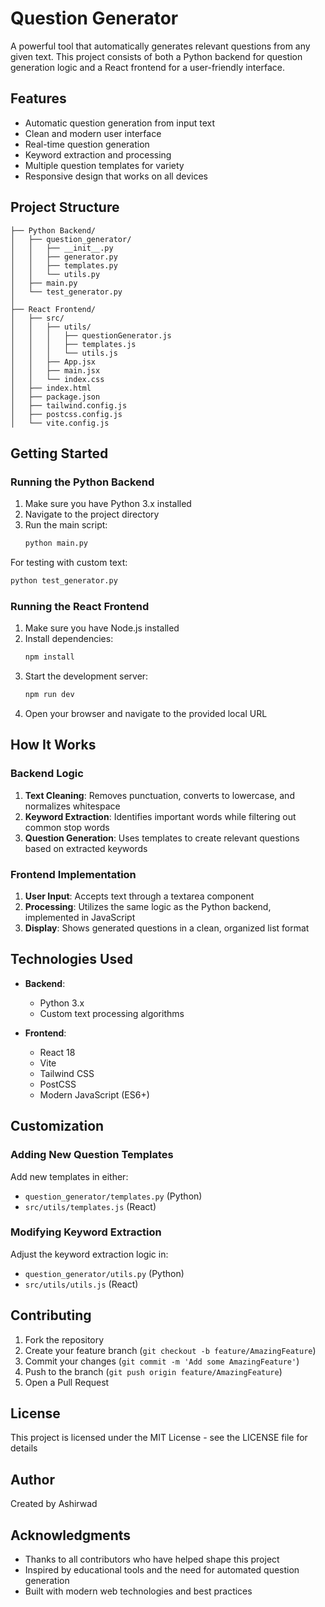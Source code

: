 # Question Generator

A powerful tool that automatically generates relevant questions from any given text. This project consists of both a Python backend for question generation logic and a React frontend for a user-friendly interface.

## Features

- Automatic question generation from input text
- Clean and modern user interface
- Real-time question generation
- Keyword extraction and processing
- Multiple question templates for variety
- Responsive design that works on all devices

## Project Structure

```
├── Python Backend/
│   ├── question_generator/
│   │   ├── __init__.py
│   │   ├── generator.py
│   │   ├── templates.py
│   │   └── utils.py
│   ├── main.py
│   └── test_generator.py
│
├── React Frontend/
│   ├── src/
│   │   ├── utils/
│   │   │   ├── questionGenerator.js
│   │   │   ├── templates.js
│   │   │   └── utils.js
│   │   ├── App.jsx
│   │   ├── main.jsx
│   │   └── index.css
│   ├── index.html
│   ├── package.json
│   ├── tailwind.config.js
│   ├── postcss.config.js
│   └── vite.config.js
```

## Getting Started

### Running the Python Backend

1. Make sure you have Python 3.x installed
2. Navigate to the project directory
3. Run the main script:
   ```bash
   python main.py
   ```

For testing with custom text:
```bash
python test_generator.py
```

### Running the React Frontend

1. Make sure you have Node.js installed
2. Install dependencies:
   ```bash
   npm install
   ```
3. Start the development server:
   ```bash
   npm run dev
   ```
4. Open your browser and navigate to the provided local URL

## How It Works

### Backend Logic

1. **Text Cleaning**: Removes punctuation, converts to lowercase, and normalizes whitespace
2. **Keyword Extraction**: Identifies important words while filtering out common stop words
3. **Question Generation**: Uses templates to create relevant questions based on extracted keywords

### Frontend Implementation

1. **User Input**: Accepts text through a textarea component
2. **Processing**: Utilizes the same logic as the Python backend, implemented in JavaScript
3. **Display**: Shows generated questions in a clean, organized list format

## Technologies Used

- **Backend**:
  - Python 3.x
  - Custom text processing algorithms

- **Frontend**:
  - React 18
  - Vite
  - Tailwind CSS
  - PostCSS
  - Modern JavaScript (ES6+)

## Customization

### Adding New Question Templates

Add new templates in either:
- `question_generator/templates.py` (Python)
- `src/utils/templates.js` (React)

### Modifying Keyword Extraction

Adjust the keyword extraction logic in:
- `question_generator/utils.py` (Python)
- `src/utils/utils.js` (React)

## Contributing

1. Fork the repository
2. Create your feature branch (`git checkout -b feature/AmazingFeature`)
3. Commit your changes (`git commit -m 'Add some AmazingFeature'`)
4. Push to the branch (`git push origin feature/AmazingFeature`)
5. Open a Pull Request

## License

This project is licensed under the MIT License - see the LICENSE file for details

## Author

Created by Ashirwad

## Acknowledgments

- Thanks to all contributors who have helped shape this project
- Inspired by educational tools and the need for automated question generation
- Built with modern web technologies and best practices